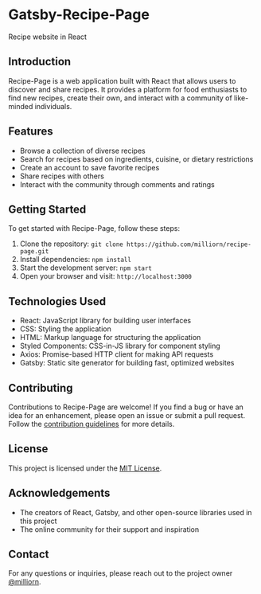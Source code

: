 # Gatsby-Recipe-Page

Recipe website in React

## Introduction

Recipe-Page is a web application built with React that allows users to discover and share recipes. It provides a platform for food enthusiasts to find new recipes, create their own, and interact with a community of like-minded individuals.

## Features

- Browse a collection of diverse recipes
- Search for recipes based on ingredients, cuisine, or dietary restrictions
- Create an account to save favorite recipes
- Share recipes with others
- Interact with the community through comments and ratings

## Getting Started

To get started with Recipe-Page, follow these steps:

1. Clone the repository: `git clone https://github.com/milliorn/recipe-page.git`
2. Install dependencies: `npm install`
3. Start the development server: `npm start`
4. Open your browser and visit: `http://localhost:3000`

## Technologies Used

- React: JavaScript library for building user interfaces
- CSS: Styling the application
- HTML: Markup language for structuring the application
- Styled Components: CSS-in-JS library for component styling
- Axios: Promise-based HTTP client for making API requests
- Gatsby: Static site generator for building fast, optimized websites

## Contributing

Contributions to Recipe-Page are welcome! If you find a bug or have an idea for an enhancement, please open an issue or submit a pull request. Follow the [contribution guidelines](CONTRIBUTING.md) for more details.

## License

This project is licensed under the [MIT License](LICENSE).

## Acknowledgements

- The creators of React, Gatsby, and other open-source libraries used in this project
- The online community for their support and inspiration

## Contact

For any questions or inquiries, please reach out to the project owner [@milliorn](https://github.com/milliorn).
